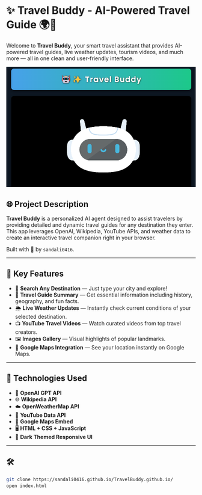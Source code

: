 # ✨ Travel Buddy - AI-Powered Travel Guide 🌍🤖

Welcome to **Travel Buddy**, your smart travel assistant that provides AI-powered travel guides, live weather updates, tourism videos, and much more — all in one clean and user-friendly interface.

![Travel Buddy Screenshot](TB.png) <!-- Replace with actual path -->

## 🌐 Project Description

**Travel Buddy** is a personalized AI agent designed to assist travelers by providing detailed and dynamic travel guides for any destination they enter. This app leverages OpenAI, Wikipedia, YouTube APIs, and weather data to create an interactive travel companion right in your browser.

Built with 💙 by `sandali0416`.

---

## 🧠 Key Features

- 🔎 **Search Any Destination** — Just type your city and explore!
- 📌 **Travel Guide Summary** — Get essential information including history, geography, and fun facts.
- 🌦️ **Live Weather Updates** — Instantly check current conditions of your selected destination.
- 📺 **YouTube Travel Videos** — Watch curated videos from top travel creators.
- 🖼️ **Images Gallery** — Visual highlights of popular landmarks.
- 📍 **Google Maps Integration** — See your location instantly on Google Maps.

---

## 🚀 Technologies Used

- 🧠 **OpenAI GPT API**
- 🌐 **Wikipedia API**
- ☁️ **OpenWeatherMap API**
- 🎥 **YouTube Data API**
- 🧭 **Google Maps Embed**
- 🖥️ **HTML + CSS + JavaScript**
- 🌙 **Dark Themed Responsive UI**

---

## 🛠️ 

```bash
git clone https://sandali0416.github.io/TravelBuddy.github.io/
open index.html
